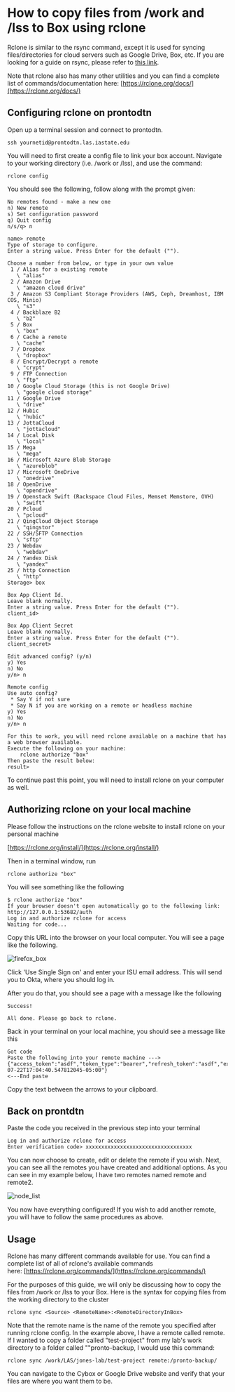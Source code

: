# How to copy files from /work and /lss to Box using rclone

Rclone is similar to the rsync command, except it is used for syncing files/directories for cloud servers such as Google Drive, Box, etc. If you are looking for a guide on rsync, please refer to [this link](rsync.md).

Note that rclone also has many other utilities and you can find a complete list of commands/documentation here: [https://rclone.org/docs/](https://rclone.org/docs/)

Configuring rclone on prontodtn
-------------------------------

Open up a terminal session and connect to prontodtn.

```
ssh yournetid@prontodtn.las.iastate.edu
```

You will need to first create a config file to link your box account. Navigate to your working directory (i.e. /work or /lss), and use the command:

```
rclone config
```

You should see the following, follow along with the prompt given:

```
No remotes found - make a new one
n) New remote
s) Set configuration password
q) Quit config
n/s/q> n
```

```
name> remote
Type of storage to configure.
Enter a string value. Press Enter for the default ("").
```

```
Choose a number from below, or type in your own value
 1 / Alias for a existing remote
   \ "alias"
 2 / Amazon Drive
   \ "amazon cloud drive"
 3 / Amazon S3 Compliant Storage Providers (AWS, Ceph, Dreamhost, IBM COS, Minio)
   \ "s3"
 4 / Backblaze B2
   \ "b2"
 5 / Box
   \ "box"
 6 / Cache a remote
   \ "cache"
 7 / Dropbox
   \ "dropbox"
 8 / Encrypt/Decrypt a remote
   \ "crypt"
 9 / FTP Connection
   \ "ftp"
10 / Google Cloud Storage (this is not Google Drive)
   \ "google cloud storage"
11 / Google Drive
   \ "drive"
12 / Hubic
   \ "hubic"
13 / JottaCloud
   \ "jottacloud"
14 / Local Disk
   \ "local"
15 / Mega
   \ "mega"
16 / Microsoft Azure Blob Storage
   \ "azureblob"
17 / Microsoft OneDrive
   \ "onedrive"
18 / OpenDrive
   \ "opendrive"
19 / Openstack Swift (Rackspace Cloud Files, Memset Memstore, OVH)
   \ "swift"
20 / Pcloud
   \ "pcloud"
21 / QingCloud Object Storage
   \ "qingstor"
22 / SSH/SFTP Connection
   \ "sftp"
23 / Webdav
   \ "webdav"
24 / Yandex Disk
   \ "yandex"
25 / http Connection
   \ "http"
Storage> box
```

```
Box App Client Id.
Leave blank normally.
Enter a string value. Press Enter for the default ("").
client_id>

```

```
Box App Client Secret
Leave blank normally.
Enter a string value. Press Enter for the default ("").
client_secret>

```

```
Edit advanced config? (y/n)
y) Yes
n) No
y/n> n
```

```
Remote config
Use auto config?
 * Say Y if not sure
 * Say N if you are working on a remote or headless machine
y) Yes
n) No
y/n> n
```

```
For this to work, you will need rclone available on a machine that has a web browser available.
Execute the following on your machine:
    rclone authorize "box"
Then paste the result below:
result>
```

To continue past this point, you will need to install rclone on your computer as well.

Authorizing rclone on your local machine
----------------------------------------

Please follow the instructions on the rclone website to install rclone on your personal machine

[https://rclone.org/install/](https://rclone.org/install/)

Then in a terminal window, run

```
rclone authorize "box"
```

You will see something like the following

```
$ rclone authorize "box"
If your browser doesn't open automatically go to the following link: http://127.0.0.1:53682/auth
Log in and authorize rclone for access
Waiting for code...
```

Copy this URL into the browser on your local computer. You will see a page like the following. 

![firefox_box](img/rclone_firefox_box.png)

Click 'Use Single Sign on' and enter your ISU email address. This will send you to Okta, where you should log in.

After you do that, you should see a page with a message like the following

```
Success!

All done. Please go back to rclone.

```

Back in your terminal on your local machine, you should see a message like this

```
Got code
Paste the following into your remote machine --->
{"access_token":"asdf","token_type":"bearer","refresh_token":"asdf","expiry":"2021-07-22T17:04:40.547812045-05:00"}
<---End paste
```

Copy the text between the arrows to your clipboard.

Back on prontdtn
----------------

Paste the code you received in the previous step into your terminal

```
Log in and authorize rclone for access
Enter verification code> xxxxxxxxxxxxxxxxxxxxxxxxxxxxxxxxxx
```

You can now choose to create, edit or delete the remote if you wish. Next, you can see all the remotes you have created and additional options. As you can see in my example below, I have two remotes named remote and remote2. 

![node_list](img/rclone_node_list.png)

You now have everything configured! If you wish to add another remote, you will have to follow the same procedures as above.

Usage
-----

Rclone has many different commands available for use. You can find a complete list of all of rclone's available commands here: [https://rclone.org/commands/](https://rclone.org/commands/)

For the purposes of this guide, we will only be discussing how to copy the files from /work or /lss to your Box. Here is the syntax for copying files from the working directory to the cluster

```
rclone sync <Source> <RemoteName>:<RemoteDirectoryInBox>
```

Note that the remote name is the name of the remote you specified after running rclone config. In the example above, I have a remote called remote. If I wanted to copy a folder called "test-project" from my lab's work directory to a folder called ""pronto-backup, I would use this command:

```
rclone sync /work/LAS/jones-lab/test-project remote:/pronto-backup/
```

You can navigate to the Cybox or Google Drive website and verify that your files are where you want them to be.